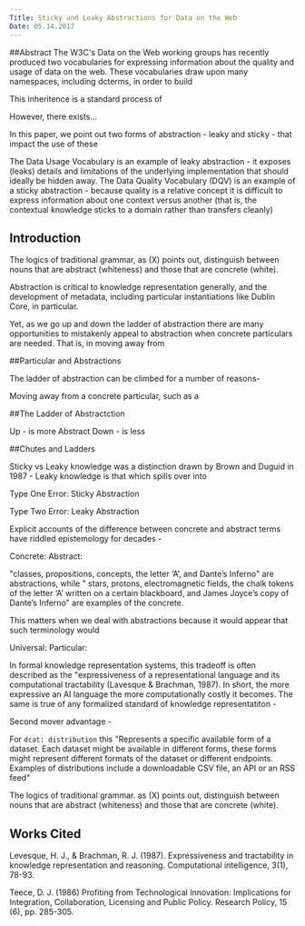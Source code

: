 ```yaml
---
Title: Sticky and Leaky Abstractions for Data on the Web
Date: 05.14.2017
---
```


##Abstract
The W3C's Data on the Web working groups has recently produced two vocabularies for expressing information about the quality and usage of data on the web.
These vocabularies draw upon many namespaces, including dcterms, in order to build

This inheritence is a standard process of

However, there exists...

In this paper, we point out two forms of abstraction - leaky and sticky - that impact the use of these

The Data Usage Vocabulary is an example of leaky abstraction - it exposes (leaks) details and limitations of the underlying implementation that should ideally be hidden away. The Data Quality Vocabulary (DQV) is an example of a sticky abstraction - because quality is a relative concept it is difficult to express information about one context versus another (that is, the contextual knowledge sticks to a domain rather than transfers cleanly)


## Introduction

The logics of traditional grammar, as (X) points out, distinguish between nouns that are abstract (whiteness) and those that are concrete (white).

Abstraction is critical to knowledge representation generally, and the development of metadata, including particular instantiations like Dublin Core, in particular.

Yet, as we go up and down the ladder of abstraction there are many opportunities to mistakenly appeal to abstraction when concrete particulars are needed. That is, in moving away from

##Particular and Abstractions

The ladder of abstraction can be climbed for a number of reasons-

Moving away from a concrete particular, such as a

##The Ladder of Abstractction

Up  - is more Abstract
Down - is less

##Chutes and Ladders

Sticky vs Leaky knowledge was a distinction drawn by Brown and Duguid in 1987 - Leaky knowledge is that which spills over into


Type One Error: Sticky Abstraction



Type Two Error: Leaky Abstraction



Explicit accounts of the difference between concrete and abstract terms have riddled epistemology for decades -


Concrete:
Abstract:


"classes, propositions, concepts, the letter ‘A’, and Dante’s Inferno" are abstractions, while " stars, protons, electromagnetic fields, the chalk tokens of the letter ‘A’ written on a certain blackboard, and James Joyce’s copy of Dante’s Inferno" are examples of the concrete.

This matters when we deal with abstractions because it would appear that such terminology would  

Universal:
Particular:


In formal knowledge representation systems, this tradeoff is often described as the "expressiveness of a representational language and its computational tractability (Lavesque & Brachman, 1987). In short, the more expressive an AI language the more computationally costly it becomes. The same is true of any formalized standard of knowledge representatiton -


Second mover advantage -

For `dcat: distribution` this "Represents a specific available form of a dataset. Each dataset might be available in different forms, these forms might represent different formats of the dataset or different endpoints. Examples of distributions include a downloadable CSV file, an API or an RSS feed"


The logics of traditional grammar. as (X) points out, distinguish between nouns that are abstract (whiteness) and those that are concrete (white).

## Works Cited

Levesque, H. J., & Brachman, R. J. (1987). Expressiveness and tractability in knowledge representation and reasoning. Computational intelligence, 3(1), 78-93.

Teece, D. J. (1986) Profiting from Technological Innovation: Implications for Integration, Collaboration, Licensing and Public Policy. Research Policy, 15 (6), pp. 285-305.
